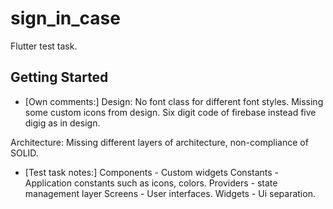 # sign_in_case

Flutter test task.

## Getting Started

- [Own comments:]
Design: 
No font class for different font styles.
Missing some custom icons from design.
Six digit code of firebase instead five digig as in design.

Architecture:
Missing different layers of architecture, non-compliance of SOLID.

- [Test task notes:]
Components - Custom widgets
Constants - Application constants such as icons, colors.
Providers - state management layer
Screens - User interfaces.
Widgets - Ui separation.

